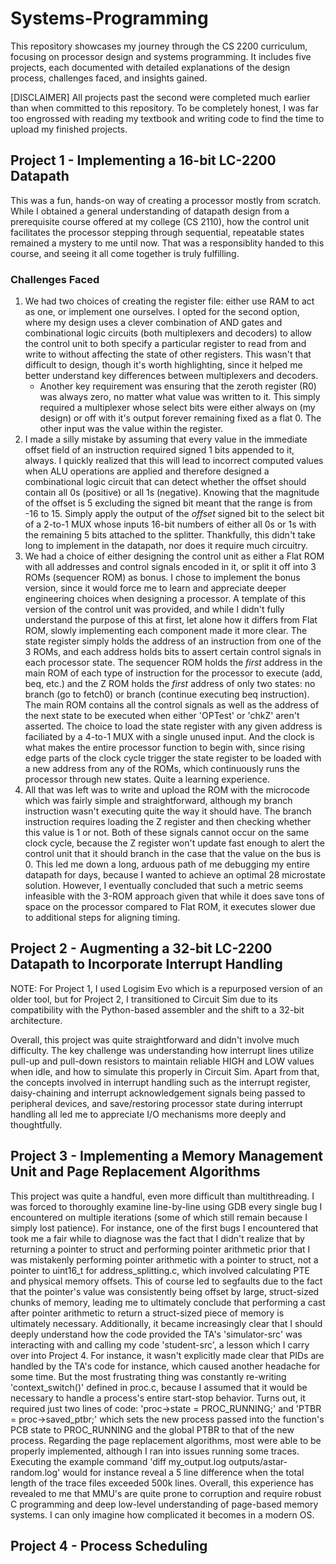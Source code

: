 # Systems-Programming
This repository showcases my journey through the CS 2200 curriculum, focusing on processor design and systems programming. It includes five projects, each documented with detailed explanations of the design process, challenges faced, and insights gained.

[DISCLAIMER]
All projects past the second were completed much earlier than when committed to this repository. To be completely honest, I was far too engrossed with reading my textbook and writing code to find the time to upload my finished projects. 

## Project 1 - Implementing a 16-bit LC-2200 Datapath
This was a fun, hands-on way of creating a processor mostly from scratch. While I obtained a general understanding of datapath design from a prerequisite course offered at my college (CS 2110), how the control unit facilitates the processor stepping through sequential, repeatable states remained a mystery to me until now. That was a responsiblity handed to this course, and seeing it all come together is truly fulfilling. 

### Challenges Faced 
1. We had two choices of creating the register file: either use RAM to act as one, or implement one ourselves. I opted for the second option, where my design uses a clever combination of AND gates and combinational logic circuits (both multiplexers and decoders) to allow the control unit to both specify a particular register to read from and write to without affecting the state of other registers. This wasn't that difficult to design, though it's worth highlighting, since it helped me better understand key differences between multiplexers and decoders.
    - Another key requirement was ensuring that the zeroth register (R0) was always zero, no matter what value was written to it. This simply required a multiplexer whose select bits were either always on (my design) or off with it's output forever remaining fixed as a flat 0. The other input was the value within the register.
2. I made a silly mistake by assuming that every value in the immediate offset field of an instruction required signed 1 bits appended to it, always. I quickly realized that this will lead to incorrect computed values when ALU operations are applied and therefore designed a combinational logic circuit that can detect whether the offset should contain all 0s (positive) or all 1s (negative). Knowing that the magnitude of the offset is 5 excluding the signed bit meant that the range is from -16 to 15. Simply apply the output of the *offset* signed bit to the select bit of a 2-to-1 MUX whose inputs 16-bit numbers of either all 0s or 1s with the remaining 5 bits attached to the splitter. Thankfully, this didn't take long to implement in the datapath, nor does it require much circuitry. 
3. We had a choice of either designing the control unit as either a Flat ROM with all addresses and control signals encoded in it, or split it off into 3 ROMs (sequencer ROM) as bonus. I chose to implement the bonus version, since it would force me to learn and appreciate deeper engineering choices when designing a processor. A template of this version of the control unit was provided, and while I didn't fully understand the purpose of this at first, let alone how it differs from Flat ROM, slowly implementing each component made it more clear. The state register simply holds the address of an instruction from one of the 3 ROMs, and each address holds bits to assert certain control signals in each processor state. The sequencer ROM holds the *first* address in the main ROM of each type of instruction for the processor to execute (add, beq, etc.) and the Z ROM holds the *first* address of only two states: no branch (go to fetch0) or branch (continue executing beq instruction). The main ROM contains all the control signals as well as the address of the next state to be executed when either 'OPTest' or 'chkZ' aren't asserted. The choice to load the state register with any given address is faciliated by a 4-to-1 MUX with a single unused input. And the clock is what makes the entire processor function to begin with, since rising edge parts of the clock cycle trigger the state register to be loaded with a new address from any of the ROMs, which continuously runs the processor through new states. Quite a learning experience.
4. All that was left was to write and upload the ROM with the microcode which was fairly simple and straightforward, although my branch instruction wasn't executing quite the way it should have. The branch instruction requires loading the Z register and then checking whether this value is 1 or not. Both of these signals cannot occur on the same clock cycle, because the Z register won't update fast enough to alert the control unit that it should branch in the case that the value on the bus is 0. This led me down a long, arduous path of me debugging my entire datapath for days, because I wanted to achieve an optimal 28 microstate solution. However, I eventually concluded that such a metric seems infeasible with the 3-ROM approach given that while it does save tons of space on the processor compared to Flat ROM, it executes slower due to additional steps for aligning timing.

## Project 2 - Augmenting a 32-bit LC-2200 Datapath to Incorporate Interrupt Handling
NOTE: For Project 1, I used Logisim Evo which is a repurposed version of an older tool, but for Project 2, I transitioned to Circuit Sim due to its compatibility with the Python-based assembler and the shift to a 32-bit architecture.

Overall, this project was quite straightforward and didn't involve much difficulty. The key challenge was understanding how interrupt lines utilize pull-up and pull-down resistors to maintain reliable HIGH and LOW values when idle, and how to simulate this properly in Circuit Sim. Apart from that, the concepts involved in interrupt handling such as the interrupt register, daisy-chaining and interrupt acknowledgement signals being passed to peripheral devices, and save/restoring processor state during interrupt handling all led me to appreciate I/O mechanisms more deeply and thoughtfully.

## Project 3 - Implementing a Memory Management Unit and Page Replacement Algorithms

This project was quite a handful, even more difficult than multithreading. I was forced to thoroughly examine line-by-line using GDB every single bug I encountered on multiple iterations (some of which still remain because I simply lost patience). For instance, one of the first bugs I encountered that took me a fair while to diagnose was the fact that I didn't realize that by returning a pointer to struct and performing pointer arithmetic prior that I was mistakenly performing pointer arithmetic with a pointer to struct, not a pointer to uint16_t for address_splitting.c, which involved calculating PTE and physical memory offsets. This of course led to segfaults due to the fact that the pointer's value was consistently being offset by large, struct-sized chunks of memory, leading me to ultimately conclude that performing a cast after pointer arithmetic to return a struct-sized piece of memory is ultimately necessary. Additionally, it became increasingly clear that I should deeply understand how the code provided the TA's 'simulator-src' was interacting with and calling my code 'student-src', a lesson which I carry over into Project 4. For instance, it wasn't explicitly made clear that PIDs are handled by the TA's code for instance, which caused another headache for some time. But the most frustrating thing was constantly re-writing 'context_switch()' defined in proc.c, because I assumed that it would be necessary to handle a process's entire start-stop behavior. Turns out, it required just two lines of code: 'proc->state = PROC_RUNNING;' and 'PTBR = proc->saved_ptbr;' which sets the new process passed into the function's PCB state to PROC_RUNNING and the global PTBR to that of the new process. Regarding the page replacement algorithms, most were able to be properly implemented, although I ran into issues running some traces. Executing the example command 'diff my_output.log outputs/astar-random.log' would for instance reveal a 5 line difference when the total length of the trace files exceeded 500k lines. Overall, this experience has revealed to me that MMU's are quite prone to corruption and require robust C programming and deep low-level understanding of page-based memory systems. I can only imagine how complicated it becomes in a modern OS.

## Project 4 - Process Scheduling


